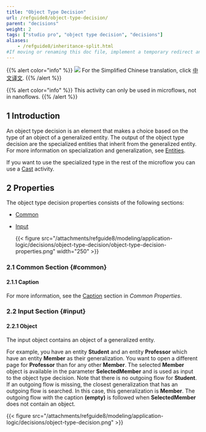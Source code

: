 ```yaml
---
title: "Object Type Decision"
url: /refguide8/object-type-decision/
parent: "decisions"
weight: 2
tags: ["studio pro", "object type decision", "decisions"]
aliases:
    - /refguide8/inheritance-split.html
#If moving or renaming this doc file, implement a temporary redirect and let the respective team know they should update the URL in the product. See Mapping to Products for more details.
---
```


{{% alert color="info" %}}
<img src="attachments/chinese-translation/china.png" style="display: inline-block; margin: 0" /> For the Simplified Chinese translation, click [中文译文](https://cdn.mendix.tencent-cloud.com/documentation/refguide8/object-type-decision.pdf).
{{% /alert %}}

{{% alert color="info" %}}
This activity can only be used in microflows, not in nanoflows.
{{% /alert %}}

## 1 Introduction

An object type decision is an element that makes a choice based on the type of an object of a generalized entity. The output of the object type decision are the specialized entities that inherit from the generalized entity. For more information on specialization and generalization, see [Entities](/refguide8/entities/).

If you want to use the specialized type in the rest of the microflow you can use a [Cast](/refguide8/cast-object/) activity.

## 2 Properties

The object type decision properties consists of the following sections:

* [Common](#common)

* [Input](#input)

    {{< figure src="/attachments/refguide8/modeling/application-logic/decisions/object-type-decision/object-type-decision-properties.png"   width="250"  >}}

### 2.1 Common Section {#common} 

#### 2.1.1 Caption

For more information, see the [Caption](/refguide8/microflow-element-common-properties/#caption) section in *Common Properties*.

### 2.2 Input Section {#input}

#### 2.2.1 Object

The input object contains an object of a generalized entity.

For example, you have an entity **Student** and an entity **Professor** which have an entity **Member** as their generalization. You want to open a different page for **Professor** than for any other **Member**. The selected **Member** object is available in the parameter **SelectedMember** and is used as input to the object type decision. Note that there is no outgoing flow for **Student**. If an outgoing flow is missing, the closest generalization that has an outgoing flow is searched. In this case, this generalization is **Member**. The outgoing flow with the caption **(empty)** is followed when **SelectedMember** does not contain an object.

{{< figure src="/attachments/refguide8/modeling/application-logic/decisions/object-type-decision.png" >}}



